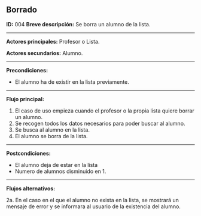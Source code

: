 ## Borrado

**ID:** 004
**Breve descripción:** Se borra un alumno de la lista.

___

**Actores principales:** Profesor o Lista.

**Actores secundarios:** Alumno.
___

**Precondiciones:**

 * El alumno ha de existir en la lista previamente.
___

**Flujo principal:**

 1. El caso de uso empieza cuando el profesor o la propia lista quiere borrar un alumno.
 2. Se recogen todos los datos necesarios para poder buscar al alumno.
 3. Se busca al alumno en la lista.
 4. El alumno se borra de la lista.
___

**Postcondiciones:**

 * El alumno deja de estar en la lista
 * Numero de alumnos disminuido en 1.
___

**Flujos alternativos:**

 2a. En el caso en el que el alumno no exista en la lista, se mostrará un mensaje de error y se informara al usuario de la existencia del alumno.
 
 
